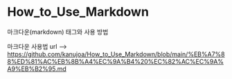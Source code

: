 # How_to_Use_Markdown
마크다운(markdown) 태그와 사용 방법

마크다운 사용법 url --> https://github.com/kanujoa/How_to_Use_Markdown/blob/main/%EB%A7%88%ED%81%AC%EB%8B%A4%EC%9A%B4%20%EC%82%AC%EC%9A%A9%EB%B2%95.md
